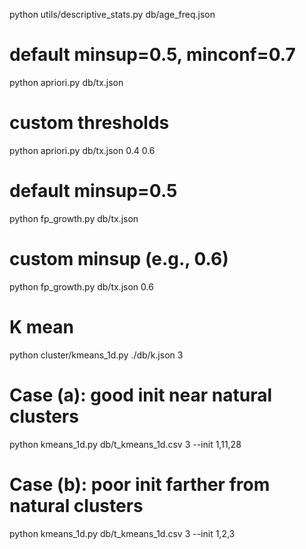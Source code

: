 python utils/descriptive_stats.py db/age_freq.json




# default minsup=0.5, minconf=0.7
python apriori.py db/tx.json

# custom thresholds
python apriori.py db/tx.json 0.4 0.6


# default minsup=0.5
python fp_growth.py db/tx.json

# custom minsup (e.g., 0.6)
python fp_growth.py db/tx.json 0.6

# K mean
python cluster/kmeans_1d.py ./db/k.json 3

# Case (a): good init near natural clusters
python kmeans_1d.py db/t_kmeans_1d.csv 3 --init 1,11,28

# Case (b): poor init farther from natural clusters
python kmeans_1d.py db/t_kmeans_1d.csv 3 --init 1,2,3
